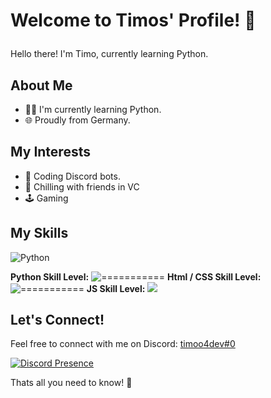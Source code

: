 # Welcome to Timos' Profile! 👋<p align="right">
Hello there! I'm Timo, currently learning Python.

## About Me
- 👨‍💻 I'm currently learning Python.
- 🌐 Proudly from Germany.

## My Interests
- 🤖 Coding Discord bots.
- 🎤 Chilling with friends in VC
- 🕹️ Gaming
  
## My Skills
![Python](https://img.shields.io/badge/Python-3670A0?style=for-the-badge&logo=python&logoColor=white)

**Python Skill Level:** ![===========](https://progress-bar.dev/100/)
**Html / CSS Skill Level:** ![===========](https://progress-bar.dev/100/)
**JS Skill Level:** ![](https://progress-bar.dev/0/)

## Let's Connect!
Feel free to connect with me on Discord: [timoo4dev#0](https://discord.com/users/1078242409495932969)

[![Discord Presence](https://lanyard.cnrad.dev/api/1078242409495932969)](https://discord.com/users/1078242409495932969)

Thats all you need to know! 🚀
